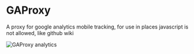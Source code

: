 GAProxy
=======

A proxy for google analytics mobile tracking, for use in places javascript is not allowed, like github wiki

![GAProxy analytics](https://gaproxy-1.apphb.com/UA-40189015-1/GAProxy/Readme/)

